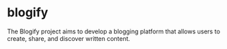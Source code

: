 # blogify
The Blogify project aims to develop a blogging platform that allows users to create, share, and discover written content.
